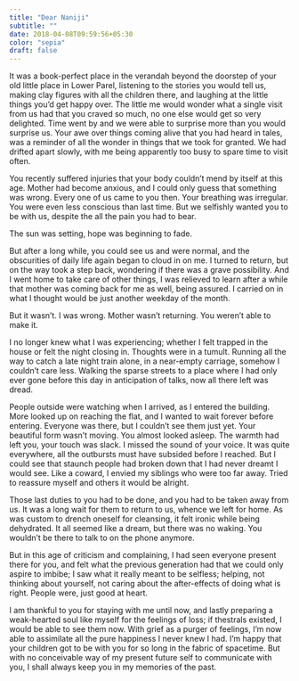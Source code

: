 ```yaml
---
title: "Dear Naniji"
subtitle: ""
date: 2018-04-08T09:59:56+05:30
color: "sepia"
draft: false
---
```


It was a book-perfect place in the verandah beyond the doorstep of your old little place in Lower Parel, listening to the stories you would tell us, making clay figures with  all the children there, and laughing at the little things you’d get  happy over. The little me would wonder what a single visit from us had  that you craved so much, no one else would get so very delighted. Time  went by and we were able to surprise more than you would surprise us.  Your awe over things coming alive that you had heard in tales, was a  reminder of all the wonder in things that we took for granted. We had  drifted apart slowly, with me being apparently too busy to spare time to visit often.

You recently suffered injuries that your body couldn’t mend by itself at  this age. Mother had become anxious, and I could only guess that  something was wrong. Every one of us came to you then. Your breathing  was irregular. You were even less conscious than last time. But we  selfishly wanted you to be with us, despite the all the pain you had to  bear.

The sun was setting, hope was beginning to fade.

But after a long while, you could see us and were normal, and the  obscurities of daily life again began to cloud in on me. I turned to  return, but on the way took a step back, wondering if there was a grave  possibility. And I went home to take care of other things, I was  relieved to learn after a while that mother was coming back for me as  well, being assured. I carried on in what I thought would be just  another weekday of the month.

But it wasn’t. I was wrong. Mother wasn’t returning. You weren’t able to make it.

I no longer knew what I was experiencing; whether I felt trapped in the  house or felt the night closing in. Thoughts were in a tumult. Running  all the way to catch a late night train alone, in a near-empty carriage, somehow I couldn’t care less. Walking the sparse streets to a place  where I had only ever gone before this day in anticipation of talks, now all there left was dread.

People outside were watching when I arrived, as I entered the building. More  looked up on reaching the flat, and I wanted to wait forever before  entering.
Everyone was there, but I couldn’t see them just yet. Your  beautiful form wasn’t moving. You almost looked asleep. The warmth had  left you, your touch was slack. I missed the sound of your voice. It was quite everywhere, all the outbursts must have subsided before I  reached. But I could see that staunch people had broken down that I had  never dreamt I would see. Like a coward, I envied my siblings who were  too far away. Tried to reassure myself and others it would be alright.

Those last duties to you had to be done, and you had to be taken away from  us. It was a long wait for them to return to us, whence we left for  home. As was custom to drench oneself for cleansing, it felt ironic  while being dehydrated. It all seemed like a dream, but there was no  waking. You wouldn’t be there to talk to on the phone anymore.

But in this age of criticism and complaining, I had seen everyone present  there for you, and felt what the previous generation had that we could  only aspire to imbibe; I saw what it really meant to be selfless;  helping, not thinking about yourself, not caring about the after-effects of doing what is right. People were, just good at heart.

I am thankful to you for staying with me until now, and lastly preparing a weak-hearted soul like myself for the feelings of loss; if thestrals  existed, I would be able to see them now. With grief as a purger of  feelings, I’m now able to assimilate all the pure happiness I never knew I had. I’m happy that your children got to be with you for so long in  the fabric of spacetime. But with no conceivable way of my present  future self to communicate with you, I shall always keep you in my  memories of the past.